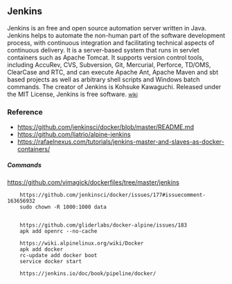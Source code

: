 ## Jenkins

Jenkins is an free and open source automation server written in Java. Jenkins helps to automate the non-human part of the software development process, with continuous integration and facilitating technical aspects of continuous delivery. It is a server-based system that runs in servlet containers such as Apache Tomcat. It supports version control tools, including AccuRev, CVS, Subversion, Git, Mercurial, Perforce, TD/OMS, ClearCase and RTC, and can execute Apache Ant, Apache Maven and sbt based projects as well as arbitrary shell scripts and Windows batch commands. The creator of Jenkins is Kohsuke Kawaguchi. Released under the MIT License, Jenkins is free software. <small> [wiki](<https://en.wikipedia.org/wiki/Jenkins_(software)>) </small>

### Reference

- https://github.com/jenkinsci/docker/blob/master/README.md
- https://github.com/liatrio/alpine-jenkins
- https://rafaelnexus.com/tutorials/jenkins-master-and-slaves-as-docker-containers/


##### Commands
https://github.com/vimagick/dockerfiles/tree/master/jenkins

```
    https://github.com/jenkinsci/docker/issues/177#issuecomment-163656932
    sudo chown -R 1000:1000 data


    https://github.com/gliderlabs/docker-alpine/issues/183
    apk add openrc --no-cache

    https://wiki.alpinelinux.org/wiki/Docker
    apk add docker
    rc-update add docker boot
    service docker start

    https://jenkins.io/doc/book/pipeline/docker/
```
